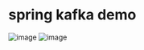 # spring kafka demo
![image](https://user-images.githubusercontent.com/62290643/210426798-f46f2e16-c3a3-4e7d-9ec6-f29a580ca517.png)
![image](https://user-images.githubusercontent.com/62290643/210427168-56f4bfcb-e432-43f3-9af5-28c5f8a55fc7.png)


